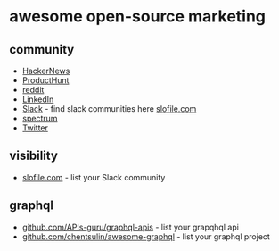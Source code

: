 # awesome open-source marketing

## community

- [HackerNews](https://news.ycombinator.com)
- [ProductHunt](https://producthunt.com/)
- [reddit](https://reddit.com/)
- [LinkedIn](https://linkedin.com/)
- [Slack](https://slack.com/) - find slack communities here [slofile.com](https://slofile.com/)
- [spectrum](https://spectrum.chat/explore)
- [Twitter](https://twitter.com)

## visibility

- [slofile.com](https://slofile.com/) - list your Slack community

## graphql

- [github.com/APIs-guru/graphql-apis](github.com/APIs-guru/graphql-apis) - list your grapqhql api
- [github.com/chentsulin/awesome-graphql](https://github.com/chentsulin/awesome-graphql) - list your graphql project